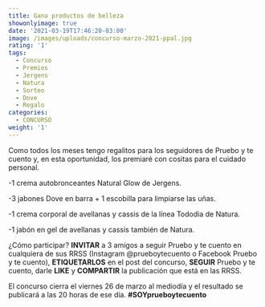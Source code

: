 ```yaml
---
title: Gana productos de belleza
showonlyimage: true
date: '2021-03-19T17:46:20-03:00'
image: /images/uploads/concurso-marzo-2021-ppal.jpg
rating: '1'
tags:
  - Concurso
  - Premios
  - Jergens
  - Natura
  - Sorteo
  - Dove
  - Regalo
categories:
  - CONCURSO
weight: '1'
---
```

Como todos los meses tengo regalitos para los seguidores de Pruebo y te cuento y, en esta oportunidad, los premiaré con cositas para el cuidado personal.

<!--more-->

\-1 crema autobronceantes Natural Glow de Jergens. 

\-3 jabones Dove en barra + 1 escobilla para limpiarse las uñas.

\-1 crema corporal de avellanas y cassis de la línea Tododia de Natura.

\-1 jabón en gel de avellanas y cassis también de Natura.

¿Cómo participar? **INVITAR** a 3 amigos a seguir Pruebo y te cuento en cualquiera de sus RRSS (Instagram @prueboytecuento o  Facebook Pruebo y te cuento), **ETIQUETARLOS** en el post del concurso, **SEGUIR** Pruebo y te cuento, darle **LIKE** y **COMPARTIR** la publicación que está en las RRSS. 

El concurso cierra el viernes 26 de marzo al mediodía y el resultado se publicará a las 20 horas de ese día. **\#SOYprueboytecuento**
